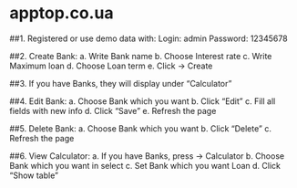 # apptop.co.ua
##1.	Registered or use demo data with:
    Login: admin 
    Password: 12345678
    
##2.	Create Bank:
    a.	Write Bank name
    b.	Choose Interest rate
    c.	Write Maximum loan
    d.	Choose Loan term
    e.	Click -> Create
    
##3.	If you have Banks, they will display under “Calculator”

##4.	Edit Bank:
    a.	Choose Bank which you want
    b.	Click “Edit”
    c.	Fill all fields with new info
    d.	Click “Save”
    e.	Refresh the page
    
##5.	Delete Bank:
    a.	Choose Bank which you want
    b.	Click “Delete”
    c.	Refresh the page
    
##6.	View Calculator:
    a.	If you have Banks, press -> Calculator
    b.	Сhoose Bank which you want in select
    c.	Set Bank which you want Loan
    d.	Click “Show table”
